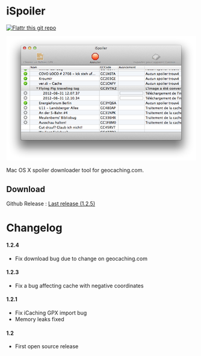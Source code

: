 iSpoiler
========

[![Flattr this git repo](http://api.flattr.com/button/flattr-badge-large.png)](https://flattr.com/submit/auto?user_id=YaGeek&url=https://github.com/yageek/iSpoiler&title=iSpoiler&language=&tags=github&category=software)

![Screenshot](https://github.com/YaGeek/iSpoiler/raw/gh-pages/images/1.2_screenshot.png)

Mac OS X spoiler downloader tool for geocaching.com.

## Download
Github Release : [Last release (1.2.5)](https://github.com/yageek/iSpoiler/releases/download/1.2.5/iSpoiler_1.2.5.dmg)

# Changelog 

#### 1.2.4
* Fix download bug due to change on geocaching.com

#### 1.2.3
* Fix a bug affecting cache with negative coordinates

#### 1.2.1
* Fix iCaching GPX import bug
* Memory leaks fixed

#### 1.2
* First open source release
